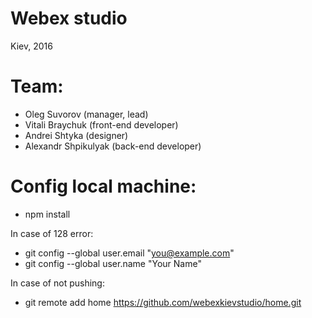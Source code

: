 # Webex studio

Kiev, 2016

# Team:
- Oleg Suvorov (manager, lead)
- Vitali Braychuk (front-end developer)
- Andrei Shtyka (designer)
- Alexandr Shpikulyak (back-end developer)

# Config local machine:

- npm install

In case of 128 error:
- git config --global user.email "you@example.com"
- git config --global user.name "Your Name"

In case of not pushing:
- git remote add home https://github.com/webexkievstudio/home.git
